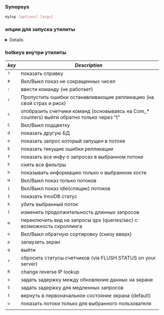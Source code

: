 ### Synopsys
```bash
mytop [options] [args]
```
### опции для запуска утилиты
<d>
  <details>
  
| ***option short*** | ***option long*** | ***$arguments$ and Description*** |
|---|---|---|
| <b>-b</b> | <b>--batch</b> or<br> <b>--batchmode</b> |одноразово рисует показ монитора, как выполниить top через screen|
|  | <b>--color</b> or<br> <b>--nocolor</b> |highlight вывод или нет  |
| <b>-d</b> | <b>--db</b> or<br> <b>--database</b> |$database$ - выбор базы данных|
| <b>-h</b> | <b>--host</b> |$hostname$:$port$ - испольовать Hostname, default - localhost  |
| <b>-i</b> | <b>--idle</b> or<br> <b>--noi</b> or<br> <b>--noidle</b> |Показывать спящие(idle) потоки в выводе|
|  | <b>--long</b> or<br> <b>--nolong</b> |не использовать сокращение чисел или использовать   |
| <b>-m</b> | <b>--mode</b> |$mode$ - variables:  qps(queries/second), top(overview), cmd(command summary), innodb(InnoDB status) or status()  |
| <b>-P</b> | <b>--port</b> |$port$ - использовать порт , default - 3306  |
|  | <b>--resolve</b> | If you have skip-resolve set on MySQL (to keep it from doing a reverse DNS lookup on each inbound connection), mytop can replace IP addresses with hostnames |
| <b>-s</b> | <b>--delay</b> |$seconds$ - устанавливает время обновления картинки на экране , default - 5  |
| <b>-S</b> | <b>--socket</b> |$path/to/socket$ - возможность использовать вместо $hostname$:$poosrt$  |
|  | <b>--sort</b> or<br> <b>--nosort</b> |Сортиировка по возврастанию или убыванию , default - nosort  |
| <b>-u</b> | <b>--user</b> |$username$ - использовать пользователя , def - root |
  
  </details>
</d>  

### hotkeys внутри утилиты
| ***key*** | ***Description*** |
|---|---|
| <kbd>?</kbd> | показать справку | 
| <kbd>#</kbd> | Вкл/Выкл показ не сокращенных чисел |  
| <kbd>:</kbd> | ввести команду (не работает) |  
| <kbd>!</kbd> | Пропустить ошибки останавливающие репликацию (на свой страх и риск)
| <kbd>c</kbd> | отобразить счетчики команд (основываясь на Com_* counters)  выйти обратно только через "t" |  
| <kbd>C</kbd> | Вкл/Выкл подцветку |  
| <kbd>d</kbd> | показать другую БД |
| <kbd>e</kbd> | показать запрос который запущен в потоке |  
| <kbd>E</kbd> | показать текущие ошибки репликации |  
| <kbd>f</kbd> | показать все инфу о запросах в выбранном потоке |  
| <kbd>F</kbd> | снять все фильтры |
| <kbd>h</kbd> | показывать информацию только о выбранном хосте |  
| <kbd>H</kbd> | Вкл/Выкл показ только потоков |
| <kbd>i</kbd> | Вкл/Выкл показ idle(спящик) потоков |  
| <kbd>I</kbd> | показать InnoDB статус |  
| <kbd>k</kbd> | убить выбранный поток |  
| <kbd>l</kbd> | изменить продолжительность длинных запросов| 
| <kbd>m</kbd> | переключить вид на запросы qps (queries/sec) с возможность скроллинга |  
| <kbd>o</kbd> | Вкл/Выкл обратную сортировку (снизу вверх) |  
| <kbd>p</kbd> | запаузить экран |  
| <kbd>q</kbd> | выйти|
| <kbd>r</kbd> | сбросить статусы счетчиков (via FLUSH STATUS on your server) |  
| <kbd>R</kbd> | change reverse IP lookup  |  
| <kbd>s</kbd> | задать задержку между обновление данных на экране |  
| <kbd>S</kbd> | задать задержку для медленных запросов| 
| <kbd>t</kbd> | вернуть в первоначальное состояние экрана (default) |  
| <kbd>u</kbd> | показать потоки только для выбранного пользователя |  
|  |  |
